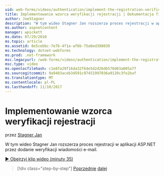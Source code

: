 ```yaml
---
uid: web-forms/videos/authentication/implement-the-registration-verification-pattern
title: Implementowanie wzorca weryfikacji rejestracji | Dokumentacja firmy Microsoft
author: JoeStagner
description: "W tym wideo Stagner Jan rozszerza proces rejestracji w aplikacji ASP.NET przez dodanie weryfikacji wiadomości e-mail."
ms.author: aspnetcontent
manager: wpickett
ms.date: 07/29/2010
ms.topic: article
ms.assetid: 8e5cebbc-7e7b-4f1a-af6b-75a6ed398030
ms.technology: dotnet-webforms
ms.prod: .net-framework
msc.legacyurl: /web-forms/videos/authentication/implement-the-registration-verification-pattern
msc.type: video
ms.openlocfilehash: c1e8fa29f16da32f64e5d2d26db578d03a005a7f
ms.sourcegitcommit: 9a9483aceb34591c97451997036a9120c3fe2baf
ms.translationtype: MT
ms.contentlocale: pl-PL
ms.lasthandoff: 11/10/2017
---
```

<a name="implement-the-registration-verification-pattern"></a>Implementowanie wzorca weryfikacji rejestracji
====================
przez [Stagner Jan](https://github.com/JoeStagner)

W tym wideo Stagner Jan rozszerza proces rejestracji w aplikacji ASP.NET przez dodanie weryfikacji wiadomości e-mail.

[&#9654; Obejrzyj klip wideo (minuty 35)](https://channel9.msdn.com/Blogs/ASP-NET-Site-Videos/implement-the-registration-verification-pattern)

>[!div class="step-by-step"]
[Poprzednie](logging-users-into-your-membership-system.md)
[dalej](simple-web-service-authentication.md)

